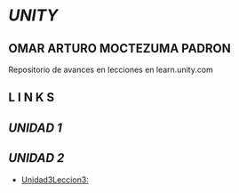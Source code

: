# *UNITY*
## OMAR ARTURO MOCTEZUMA PADRON
Repositorio de avances en lecciones en learn.unity.com
##
##
## **L I N K S**
## ***UNIDAD 1*** 
## 
## ***UNIDAD 2***
* [Unidad3Leccion3:](https://github.com/oipihamed/Unity-UTNG/tree/main/U3_Leccion3_Export)
## 
